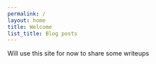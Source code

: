 ```yaml
---
permalink: /
layout: home
title: Welcome
list_title: Blog posts
---
```


Will use this site for now to share some writeups
